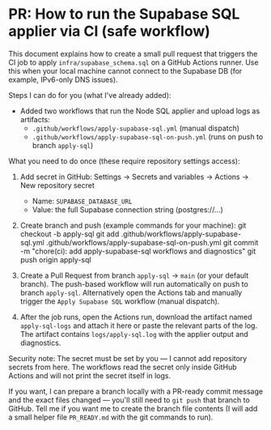 PR: How to run the Supabase SQL applier via CI (safe workflow)
=============================================================

This document explains how to create a small pull request that triggers the CI job
to apply `infra/supabase_schema.sql` on a GitHub Actions runner. Use this when your
local machine cannot connect to the Supabase DB (for example, IPv6-only DNS issues).

Steps I can do for you (what I've already added):
- Added two workflows that run the Node SQL applier and upload logs as artifacts:
  - `.github/workflows/apply-supabase-sql.yml` (manual dispatch)
  - `.github/workflows/apply-supabase-sql-on-push.yml` (runs on push to branch `apply-sql`)

What you need to do once (these require repository settings access):
1. Add secret in GitHub: Settings → Secrets and variables → Actions → New repository secret
   - Name: `SUPABASE_DATABASE_URL`
   - Value: the full Supabase connection string (postgres://...)

2. Create branch and push (example commands for your machine):
   git checkout -b apply-sql
   git add .github/workflows/apply-supabase-sql.yml .github/workflows/apply-supabase-sql-on-push.yml
   git commit -m "chore(ci): add apply-supabase-sql workflows and diagnostics"
   git push origin apply-sql

3. Create a Pull Request from branch `apply-sql` → `main` (or your default branch). The push-based
   workflow will run automatically on push to branch `apply-sql`. Alternatively open the Actions tab
   and manually trigger the `Apply Supabase SQL` workflow (manual dispatch).

4. After the job runs, open the Actions run, download the artifact named `apply-sql-logs` and attach
   it here or paste the relevant parts of the log. The artifact contains `logs/apply-sql.log` with
   the applier output and diagnostics.

Security note: The secret must be set by you — I cannot add repository secrets from here. The workflows
read the secret only inside GitHub Actions and will not print the secret itself in logs.

If you want, I can prepare a branch locally with a PR-ready commit message and the exact files changed
— you'll still need to `git push` that branch to GitHub. Tell me if you want me to create the branch file
contents (I will add a small helper file `PR_READY.md` with the git commands to run).

